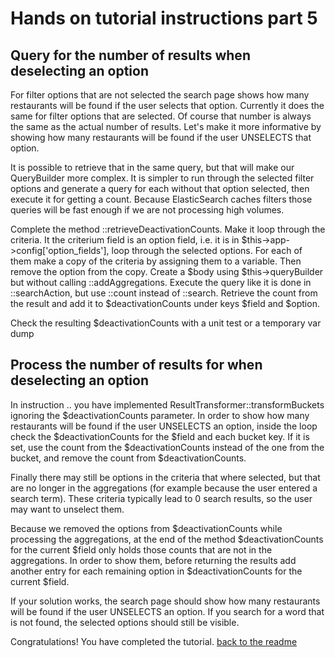 Hands on tutorial instructions part 5
=====================================

Query for the number of results when deselecting an option
----------------------------------------------------------
For filter options that are not selected the search page shows how many
restaurants will be found if the user selects that option. Currently
it does the same for filter options that are selected. Of course that
number is always the same as the actual number of results. Let's make
it more informative by showing how many restaurants will be found if the 
user UNSELECTS that option.

It is possible to retrieve that in the same query, but that will make our
QueryBuilder more complex. It is simpler to run through the selected 
filter options and generate a query for each without that option selected,
then execute it for getting a count. Because ElasticSearch caches filters
those queries will be fast enough if we are not processing high volumes.

Complete the method ::retrieveDeactivationCounts. Make it loop 
through the criteria. It the criterium field is an option field,
i.e. it is in $this->app->config['option_fields'],
loop through the selected options.
For each of them make a copy of the criteria by assigning them to a variable.
Then remove the option from the copy.
Create a $body using $this->queryBuilder but without calling ::addAggregations.
Execute the query like it is done in ::searchAction, but use ::count instead of ::search.
Retrieve the count from the result and add it to $deactivationCounts 
under keys $field and $option.

Check the resulting $deactivationCounts with a unit test or a temporary var dump

Process the number of results for when deselecting an option
------------------------------------------------------------
In instruction .. you have implemented ResultTransformer::transformBuckets
ignoring the $deactivationCounts parameter. In order to show how many restaurants 
will be found if the user UNSELECTS an option, inside the loop check
the $deactivationCounts for the $field and each bucket key. If it is set, use
the count from the $deactivationCounts instead of the one from the bucket,
and remove the count from $deactivationCounts.

Finally there may still be options in the criteria that where selected, but that are no 
longer in the aggregations (for example because the user entered a search term).
These criteria typically lead to 0 search results, so the user may want to 
unselect them. 

Because we removed the options from $deactivationCounts while 
processing the aggregations, at the end of the method $deactivationCounts 
for the current $field only holds those counts that are not in the aggregations. 
In order to show them, before returning the results add another entry for each 
remaining option in $deactivationCounts for the current $field. 

If your solution works, the search page should show how many restaurants 
will be found if the user UNSELECTS an option. If you search for a word
that is not found, the selected options should still be visible.


Congratulations! You have completed the tutorial.
[back to the readme](../README.md)